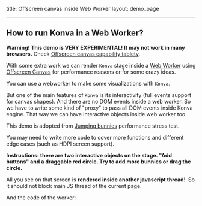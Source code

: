 title: Offscreen canvas inside Web Worker
layout: demo_page

---

## How to run Konva in a Web Worker?

**Warning! This demo is VERY EXPERIMENTAL! It may not work in many browsers.** Check [Offscreen canvas capability tabletv](https://caniuse.com/#feat=offscreencanvas).

With some extra work we can render `Konva` stage inside a [Web Worker](https://developer.mozilla.org/en-US/docs/Web/API/Worker) using [Offscreen Canvas](https://developer.mozilla.org/en-US/docs/Web/API/OffscreenCanvas) for performance reasons or for some crazy ideas.

You can use a webworker to make some visualizations with `Konva`.

But one of the main features of `Konva` is its interactivity (full events support for canvas shapes). And there are no DOM events inside a web worker. So we have to write some kind of "proxy" to pass all DOM events inside Konva engine. That way we can have interactive objects inside web worker too.

This demo is adopted from [Jumping bunnies](/docs/sandbox/Jumping_Bunnies.html) performance stress test.

You may need to write more code to cover more functions and different edge cases (such as HDPI screen support).

**Instructions: there are two interactive objects on the stage. "Add buttons" and a draggable red circle. Try to add more bunnies or drag the circle.**

All you see on that screen is **rendered inside another javascript thread**!. So it should not block main JS thread of the current page.

<!-- {% iframe /downloads/code/sandbox/Web_Worker.html %}

{% include_code sandbox/Web_Worker.html %} -->

And the code of the worker:

<!-- {% include_code Worker Code sandbox/Web_Worker.js %} -->
